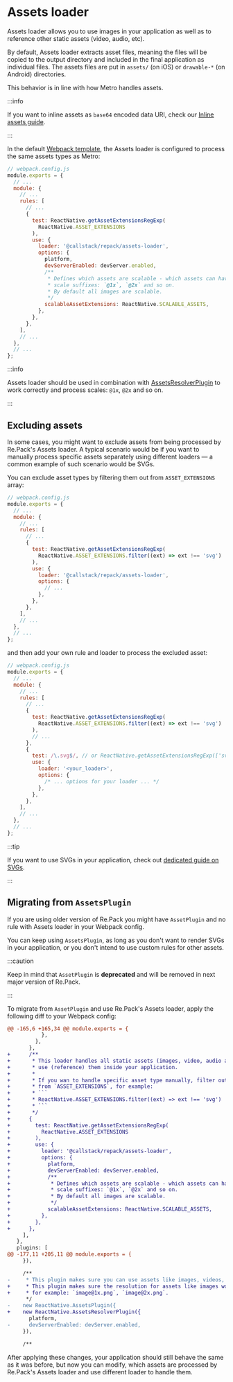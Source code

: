 # Assets loader

Assets loader allows you to use images in your application as well as to reference other static assets (video, audio, etc).

By default, Assets loader extracts asset files, meaning the files will be copied to the output directory and included in the final application as individual files. The assets files are put in `assets/` (on iOS) or `drawable-*` (on Android) directories.

This behavior is in line with how Metro handles assets.

:::info

If you want to inline assets as `base64` encoded data URI, check our [Inline assets guide](../guides/inline-assets).

:::

In the default [Webpack template](../configuration/templates), the Assets loader is configured to process the same assets types as Metro:

```js
// webpack.config.js
module.exports = {
  // ...
  module: {
    // ...
    rules: [
      // ...
      {
        test: ReactNative.getAssetExtensionsRegExp(
          ReactNative.ASSET_EXTENSIONS
        ),
        use: {
          loader: '@callstack/repack/assets-loader',
          options: {
            platform,
            devServerEnabled: devServer.enabled,
            /**
             * Defines which assets are scalable - which assets can have
             * scale suffixes: `@1x`, `@2x` and so on.
             * By default all images are scalable.
             */
            scalableAssetExtensions: ReactNative.SCALABLE_ASSETS,
          },
        },
      },
    ],
    // ...
  },
  // ...
};
```

:::info

Assets loader should be used in combination with [AssetsResolverPlugin](../../api/repack/classes/plugins.AssetsResolverPlugin)
to work correctly and process scales: `@1x`, `@2x` and so on.

:::

## Excluding assets

In some cases, you might want to exclude assets from being processed by Re.Pack's Assets loader.
A typical scenario would be if you want to manually process specific assets separately using
different loaders — a common example of such scenario would be SVGs.

You can exclude asset types by filtering them out from `ASSET_EXTENSIONS` array:

```js
// webpack.config.js
module.exports = {
  // ...
  module: {
    // ...
    rules: [
      // ...
      {
        test: ReactNative.getAssetExtensionsRegExp(
          ReactNative.ASSET_EXTENSIONS.filter((ext) => ext !== 'svg')
        ),
        use: {
          loader: '@callstack/repack/assets-loader',
          options: {
            // ...
          },
        },
      },
    ],
    // ...
  },
  // ...
};
```

and then add your own rule and loader to process the excluded asset:

```js
// webpack.config.js
module.exports = {
  // ...
  module: {
    // ...
    rules: [
      // ...
      {
        test: ReactNative.getAssetExtensionsRegExp(
          ReactNative.ASSET_EXTENSIONS.filter((ext) => ext !== 'svg')
        ),
        // ...
      },
      {
        test: /\.svg$/, // or ReactNative.getAssetExtensionsRegExp(['svg'])
        use: {
          loader: '<your_loader>',
          options: {
            /* ... options for your loader ... */
          },
        },
      },
    ],
    // ...
  },
  // ...
};
```

:::tip

If you want to use SVGs in your application, check out [dedicated guide on SVGs](../guides/svg).

:::

## Migrating from `AssetsPlugin`

If you are using older version of Re.Pack you might have `AssetPlugin` and no rule with Assets loader
in your Webpack config.

You can keep using `AssetsPlugin`, as long as you don't want to render SVGs in your application,
or you don't intend to use custom rules for other assets.

:::caution

Keep in mind that `AssetPlugin` is **deprecated** and will be removed in next major version of Re.Pack.

:::

To migrate from `AssetPlugin` and use Re.Pack's Assets loader, apply the following diff to your
Webpack config:

````diff
@@ -165,6 +165,34 @@ module.exports = {
           },
         },
       },
+      /**
+       * This loader handles all static assets (images, video, audio and others), so that you can
+       * use (reference) them inside your application.
+       *
+       * If you wan to handle specific asset type manually, filter out the extension
+       * from `ASSET_EXTENSIONS`, for example:
+       * ```
+       * ReactNative.ASSET_EXTENSIONS.filter((ext) => ext !== 'svg')
+       * ```
+       */
+      {
+        test: ReactNative.getAssetExtensionsRegExp(
+          ReactNative.ASSET_EXTENSIONS
+        ),
+        use: {
+          loader: '@callstack/repack/assets-loader',
+          options: {
+            platform,
+            devServerEnabled: devServer.enabled,
+            /**
+             * Defines which assets are scalable - which assets can have
+             * scale suffixes: `@1x`, `@2x` and so on.
+             * By default all images are scalable.
+             */
+            scalableAssetExtensions: ReactNative.SCALABLE_ASSETS,
+          },
+        },
+      },
     ],
   },
   plugins: [
@@ -177,11 +205,11 @@ module.exports = {
     }),

     /**
-     * This plugin makes sure you can use assets like images, videos, audio.
+     * This plugin makes sure the resolution for assets like images works with scales,
+     * for example: `image@1x.png`, `image@2x.png`.
      */
-    new ReactNative.AssetsPlugin({
+    new ReactNative.AssetsResolverPlugin({
       platform,
-      devServerEnabled: devServer.enabled,
     }),

     /**

````

After applying these changes, your application should still behave the same as it was before,
but now you can modify, which assets are processed by Re.Pack's Assets loader and use different
loader to handle them.
